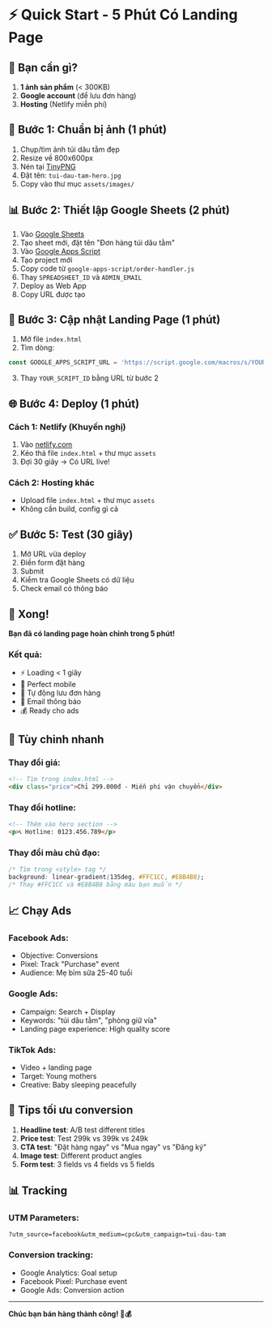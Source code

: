 # ⚡ Quick Start - 5 Phút Có Landing Page

## 🎯 Bạn cần gì?

1. **1 ảnh sản phẩm** (< 300KB)
2. **Google account** (để lưu đơn hàng)
3. **Hosting** (Netlify miễn phí)

## 🚀 Bước 1: Chuẩn bị ảnh (1 phút)

1. Chụp/tìm ảnh túi dâu tằm đẹp
2. Resize về 800x600px
3. Nén tại [TinyPNG](https://tinypng.com) 
4. Đặt tên: `tui-dau-tam-hero.jpg`
5. Copy vào thư mục `assets/images/`

## 📊 Bước 2: Thiết lập Google Sheets (2 phút)

1. Vào [Google Sheets](https://sheets.google.com)
2. Tạo sheet mới, đặt tên "Đơn hàng túi dâu tằm"
3. Vào [Google Apps Script](https://script.google.com)
4. Tạo project mới
5. Copy code từ `google-apps-script/order-handler.js`
6. Thay `SPREADSHEET_ID` và `ADMIN_EMAIL`
7. Deploy as Web App
8. Copy URL được tạo

## 🔧 Bước 3: Cập nhật Landing Page (1 phút)

1. Mở file `index.html`
2. Tìm dòng:
```javascript
const GOOGLE_APPS_SCRIPT_URL = 'https://script.google.com/macros/s/YOUR_SCRIPT_ID/exec';
```
3. Thay `YOUR_SCRIPT_ID` bằng URL từ bước 2

## 🌐 Bước 4: Deploy (1 phút)

### Cách 1: Netlify (Khuyến nghị)
1. Vào [netlify.com](https://netlify.com)
2. Kéo thả file `index.html` + thư mục `assets`
3. Đợi 30 giây → Có URL live!

### Cách 2: Hosting khác
- Upload file `index.html` + thư mục `assets`
- Không cần build, config gì cả

## ✅ Bước 5: Test (30 giây)

1. Mở URL vừa deploy
2. Điền form đặt hàng
3. Submit
4. Kiểm tra Google Sheets có dữ liệu
5. Check email có thông báo

## 🎉 Xong!

**Bạn đã có landing page hoàn chỉnh trong 5 phút!**

### Kết quả:
- ⚡ Loading < 1 giây
- 📱 Perfect mobile
- 🤖 Tự động lưu đơn hàng
- 📧 Email thông báo
- 💰 Ready cho ads

## 🔧 Tùy chỉnh nhanh

### Thay đổi giá:
```html
<!-- Tìm trong index.html -->
<div class="price">Chỉ 299.000đ - Miễn phí vận chuyển</div>
```

### Thay đổi hotline:
```html
<!-- Thêm vào hero section -->
<p>📞 Hotline: 0123.456.789</p>
```

### Thay đổi màu chủ đạo:
```css
/* Tìm trong <style> tag */
background: linear-gradient(135deg, #FFC1CC, #E8B4B8);
/* Thay #FFC1CC và #E8B4B8 bằng màu bạn muốn */
```

## 📈 Chạy Ads

### Facebook Ads:
- Objective: Conversions
- Pixel: Track "Purchase" event
- Audience: Mẹ bỉm sữa 25-40 tuổi

### Google Ads:
- Campaign: Search + Display
- Keywords: "túi dâu tằm", "phòng giữ vía"
- Landing page experience: High quality score

### TikTok Ads:
- Video + landing page
- Target: Young mothers
- Creative: Baby sleeping peacefully

## 🎯 Tips tối ưu conversion

1. **Headline test**: A/B test different titles
2. **Price test**: Test 299k vs 399k vs 249k
3. **CTA test**: "Đặt hàng ngay" vs "Mua ngay" vs "Đăng ký"
4. **Image test**: Different product angles
5. **Form test**: 3 fields vs 4 fields vs 5 fields

## 📊 Tracking

### UTM Parameters:
```
?utm_source=facebook&utm_medium=cpc&utm_campaign=tui-dau-tam
```

### Conversion tracking:
- Google Analytics: Goal setup
- Facebook Pixel: Purchase event
- Google Ads: Conversion action

---

**Chúc bạn bán hàng thành công! 🚀💰**
